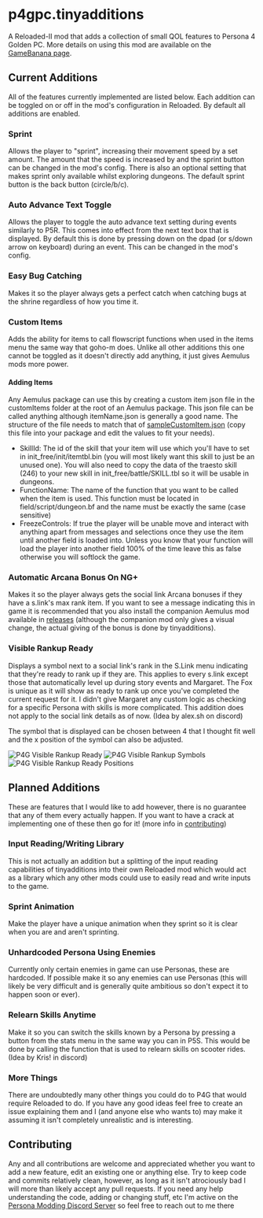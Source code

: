 # p4gpc.tinyadditions
A Reloaded-II mod that adds a collection of small QOL features to Persona 4 Golden PC. More details on using this mod are available on the [GameBanana page](https://gamebanana.com/mods/345639).

## Current Additions
All of the features currently implemented are listed below. Each addition can be toggled on or off in the mod's configuration in Reloaded. By default all additions are enabled.

### Sprint
Allows the player to "sprint", increasing their movement speed by a set amount. The amount that the speed is increased by and the sprint button can be changed in the mod's config. There is also an optional setting that makes sprint only available whilst exploring dungeons. The default sprint button is the back button (circle/b/c).

### Auto Advance Text Toggle
Allows the player to toggle the auto advance text setting during events similarly to P5R. This comes into effect from the next text box that is displayed. By default this is done by pressing down on the dpad (or s/down arrow on keyboard) during an event. This can be changed in the mod's config.

### Easy Bug Catching
Makes it so the player always gets a perfect catch when catching bugs at the shrine regardless of how you time it.

### Custom Items
Adds the ability for items to call flowscript functions when used in the items menu the same way that goho-m does. Unlike all other additions this one cannot be toggled as it doesn't directly add anything, it just gives Aemulus mods more power. 
#### Adding Items
Any Aemulus package can use this by creating a custom item json file in the customItems folder at the root of an Aemulus package. This json file can be called anything although itemName.json is generally a good name. The structure of the file needs to match that of [sampleCustomItem.json](sampleCustomItem.json) (copy this file into your package and edit the values to fit your needs).

- SkillId: The id of the skill that your item will use which you'll have to set in init_free/init/itemtbl.bin (you will most likely want this skill to just be an unused one). You will also need to copy the data of the traesto skill (246) to your new skill in init_free/battle/SKILL.tbl so it will be usable in dungeons.
- FunctionName: The name of the function that you want to be called when the item is used. This function must be located in field/script/dungeon.bf and the name must be exactly the same (case sensitive)
- FreezeControls: If true the player will be unable move and interact with anything apart from messages and selections once they use the item until another field is loaded into. Unless you know that your function will load the player into another field 100% of the time leave this as false otherwise you will softlock the game.

### Automatic Arcana Bonus On NG+
Makes it so the player always gets the social link Arcana bonuses if they have a s.link's max rank item. If you want to see a message indicating this in game it is recommended that you also install the companion Aemulus mod available in [releases](https://github.com/AnimatedSwine37/p4gpc.tinyadditions/releases/latest) (although the companion mod only gives a visual change, the actual giving of the bonus is done by tinyadditions).

### Visible Rankup Ready
Displays a symbol next to a social link's rank in the S.Link menu indicating that they're ready to rank up if they are. This applies to every s.link except those that automatically level up during story events and Margaret. The Fox is unique as it will show as ready to rank up once you've completed the current request for it. I didn't give Margaret any custom logic as checking for a specific Persona with skills is more complicated. This addition does not apply to the social link details as of now. (Idea by alex.sh on discord)

The symbol that is displayed can be chosen between 4 that I thought fit well and the x position of the symbol can also be adjusted.


![P4G Visible Rankup Ready](https://user-images.githubusercontent.com/24914353/147874021-93105f49-9ed0-41e3-a3e9-7a50ad0292c0.png)
![P4G Visible Rankup Symbols](https://user-images.githubusercontent.com/24914353/147874013-8d64d6cf-fd3b-46dc-9aba-4766e280e0ac.png)
![P4G Visible Rankup Ready Positions](https://user-images.githubusercontent.com/24914353/147874275-1a37c898-10f8-4975-accd-612553a7fc12.png)

## Planned Additions
These are features that I would like to add however, there is no guarantee that any of them every actually happen. If you want to have a crack at implementing one of these then go for it! (more info in [contributing](#contributing)) 

### Input Reading/Writing Library
This is not actually an addition but a splitting of the input reading capabilities of tinyadditions into their own Reloaded mod which would act as a library which any other mods could use to easily read and write inputs to the game.

### Sprint Animation
Make the player have a unique animation when they sprint so it is clear when you are and aren't sprinting.

### Unhardcoded Persona Using Enemies
Currently only certain enemies in game can use Personas, these are hardcoded. If possible make it so any enemies can use Personas (this will likely be very difficult and is generally quite ambitious so don't expect it to happen soon or ever).

### Relearn Skills Anytime
Make it so you can switch the skills known by a Persona by pressing a button from the stats menu in the same way you can in P5S. This would be done by calling the function that is used to relearn skills on scooter rides.
(Idea by Kris! in discord)

### More Things
There are undoubtedly many other things you could do to P4G that would require Reloaded to do. If you have any good ideas feel free to create an issue explaining them and I (and anyone else who wants to) may make it assuming it isn't completely unrealistic and is interesting.

## Contributing
Any and all contributions are welcome and appreciated whether you want to add a new feature, edit an existing one or anything else. Try to keep code and commits relatively clean, however, as long as it isn't atrociously bad I will more than likely accept any pull requests. If you need any help understanding the code, adding or changing stuff, etc I'm active on the [Persona Modding Discord Server](https://discord.gg/naoto) so feel free to reach out to me there
